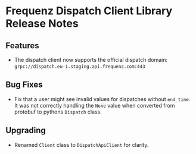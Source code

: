 # Frequenz Dispatch Client Library Release Notes

## Features

* The dispatch client now supports the official dispatch domain: `grpc://dispatch.eu-1.staging.api.frequenz.com:443`

## Bug Fixes

* Fix that a user might see invalid values for dispatches without `end_time`. It was not correctly handling the `None` value when converted from protobuf to pythons `Dispatch` class.

## Upgrading

* Renamed `Client` class to `DispatchApiClient` for clarity.
